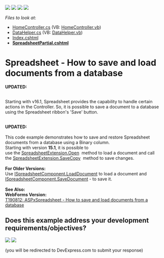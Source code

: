 <!-- default badges list -->
![](https://img.shields.io/endpoint?url=https://codecentral.devexpress.com/api/v1/VersionRange/128553954/16.1.5%2B)
[![](https://img.shields.io/badge/Open_in_DevExpress_Support_Center-FF7200?style=flat-square&logo=DevExpress&logoColor=white)](https://supportcenter.devexpress.com/ticket/details/T190813)
[![](https://img.shields.io/badge/📖_How_to_use_DevExpress_Examples-e9f6fc?style=flat-square)](https://docs.devexpress.com/GeneralInformation/403183)
[![](https://img.shields.io/badge/💬_Leave_Feedback-feecdd?style=flat-square)](#does-this-example-address-your-development-requirementsobjectives)
<!-- default badges end -->
<!-- default file list -->
*Files to look at*:

* [HomeController.cs](./CS/DXWebApplication23/Controllers/HomeController.cs) (VB: [HomeController.vb](./VB/DXWebApplication23/Controllers/HomeController.vb))
* [DataHelper.cs](./CS/DXWebApplication23/Models/DataHelper.cs) (VB: [DataHelper.vb](./VB/DXWebApplication23/Models/DataHelper.vb))
* [Index.cshtml](./CS/DXWebApplication23/Views/Home/Index.cshtml)
* **[SpreadsheetPartial.cshtml](./CS/DXWebApplication23/Views/Home/SpreadsheetPartial.cshtml)**
<!-- default file list end -->
# Spreadsheet - How to save and load documents from a database


<strong>UPDATED:<br><br></strong>
<p>Starting with v16.1, Spreadsheet provides the capability to handle certain actions in the Controller. So, it is possible to save a document to a database using the Spreadsheet ribbon's 'Save' button.<br><br></p>
<strong>UPDATED:</strong><br><br>This code example demonstrates how to save and restore Spreadsheet documents from a database using a Binary column.<br>Starting with version <strong>15.1</strong>, it is possible to use the <a href="https://documentation.devexpress.com/#AspNet/DevExpressWebMvcSpreadsheetExtension_Opentopic">SpreadsheetExtension.Open</a>  method to load a document and call the <a href="https://documentation.devexpress.com/#AspNet/DevExpressWebMvcSpreadsheetExtension_SaveCopytopic">SpreadsheetExtension.SaveCopy</a>  method to save changes.<br><br><strong>For Older Versions:</strong><br>Use <a href="https://documentation.devexpress.com/#CoreLibraries/DevExpressSpreadsheetISpreadsheetComponent_LoadDocumenttopic">ISpreadsheetComponent.LoadDocument</a> to load a document and <a href="https://documentation.devexpress.com/#CoreLibraries/DevExpressSpreadsheetISpreadsheetComponent_SaveDocumenttopic">ISpreadsheetComponent.SaveDocument</a> - to save it.<br><br><strong>See Also:<br>WebForms Version:</strong><br><a href="https://www.devexpress.com/Support/Center/p/T190812">T190812: ASPxSpreadsheet - How to save and load documents from a database</a>

<br/>


<!-- feedback -->
## Does this example address your development requirements/objectives?

[<img src="https://www.devexpress.com/support/examples/i/yes-button.svg"/>](https://www.devexpress.com/support/examples/survey.xml?utm_source=github&utm_campaign=asp-net-mvc-spreadsheet-work-with-database&~~~was_helpful=yes) [<img src="https://www.devexpress.com/support/examples/i/no-button.svg"/>](https://www.devexpress.com/support/examples/survey.xml?utm_source=github&utm_campaign=asp-net-mvc-spreadsheet-work-with-database&~~~was_helpful=no)

(you will be redirected to DevExpress.com to submit your response)
<!-- feedback end -->
